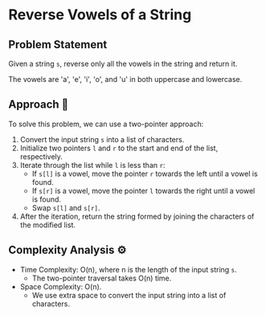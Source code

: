 # Reverse Vowels of a String

## Problem Statement

Given a string `s`, reverse only all the vowels in the string and return it.

The vowels are 'a', 'e', 'i', 'o', and 'u' in both uppercase and lowercase.

## Approach 🌟

To solve this problem, we can use a two-pointer approach:

1. Convert the input string `s` into a list of characters.
2. Initialize two pointers `l` and `r` to the start and end of the list, respectively.
3. Iterate through the list while `l` is less than `r`:
   - If `s[l]` is a vowel, move the pointer `r` towards the left until a vowel is found.
   - If `s[r]` is a vowel, move the pointer `l` towards the right until a vowel is found.
   - Swap `s[l]` and `s[r]`.
4. After the iteration, return the string formed by joining the characters of the modified list.

## Complexity Analysis ⚙️

- Time Complexity: O(n), where n is the length of the input string `s`.
  - The two-pointer traversal takes O(n) time.
- Space Complexity: O(n).
  - We use extra space to convert the input string into a list of characters.
